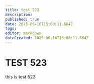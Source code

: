 ```yaml
---
title: test 523
description: 
published: true
date: 2025-06-16T15:00:11.664Z
tags: 
editor: markdown
dateCreated: 2025-06-16T15:00:11.664Z
---
```


# TEST 523
this is test 523
